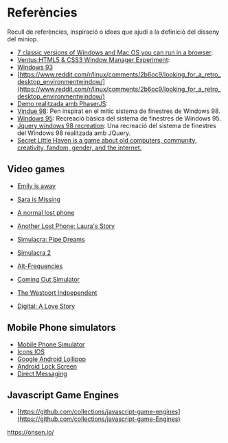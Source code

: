 #  Referències

Recull de referències, inspiració o idees que ajudi a la definició del disseny del miniop. 


* [7 classic versions of Windows and Mac OS you can run in a browser](https://arstechnica.com/information-technology/2014/01/7-classic-versions-of-windows-and-mac-os-you-can-run-in-a-browser/): 
* [Ventus:HTML5 & CSS3 Window Manager Experiment](http://www.rlamana.com/ventus/):
* [Windows 93](https://www.windows93.net/)
* [https://www.reddit.com/r/linux/comments/2b6oc9/looking_for_a_retro_desktop_environmentwindow/](https://www.reddit.com/r/linux/comments/2b6oc9/looking_for_a_retro_desktop_environmentwindow/)
* [Demo realitzada amb PhaserJS](https://phaser.io/examples/v3/view/scenes/drag-scenes-demo#): 
* [Vindue 98](https://codepen.io/milesmanners/pen/MOEjBa): Pen inspirat en el mític sistema de finestres de Windows 98.
* [Windows 95](https://codepen.io/DylanMacnab/pen/xEEOyZ): Recreació bàsica del sistema de finestres de Windows 95.
* [Jquery windows 98 recreation](https://codepen.io/penry/pen/xEPKpj): Una recreació del sistema de finestres del Windows 98 realitzada amb JQuery.
* [Secret Little Haven is a game about old computers, community, creativity, fandom, gender, and the internet.](https://ristar.itch.io/secret-little-haven)

## Video games

* [Emily is away](http://emilyisaway.com/)
* [Sara is Missing](https://saraismissing.itch.io/sim)
* [A normal lost phone](http://www.anormallostphone.com/)
* [Another Lost Phone: Laura's Story](https://store.steampowered.com/app/689910/Another_Lost_Phone_Lauras_Story/)
* [Simulacra: Pipe Dreams](https://store.steampowered.com/app/878320/SIMULACRA_Pipe_Dreams/)
* [Simulacra 2](https://store.steampowered.com/app/1011190/SIMULACRA_2/)
* [Alt-Frequencies](https://www.theverge.com/2019/5/19/18625057/alt-frequencies-audio-mystery-game-time-travel-accidental-queens-normal-another-lost-phone)

* [Coming Out Simulator](https://ncase.itch.io/coming-out-simulator-2014)
* [The Westport Indpependent](https://www.coffeestainstudios.com/games/the-westport-independent/)
* [Digital: A Love Story](https://scoutshonour.com/digital/)


## Mobile Phone simulators

* [Mobile Phone Simulator](https://github.com/RGladys/Mobile-Phone-Simulator)
* [Icons IOS](https://codepen.io/tessat/pen/dqcCo)
* [Google Android Lollipop](https://codepen.io/simoberny/pen/LVBgyE)
* [Android Lock Screen](https://codepen.io/khadkamhn/pen/EVaJLy)
* [Direct Messaging](https://codepen.io/supah/pen/jqOBqp)

## Javascript Game Engines

* [https://github.com/collections/javascript-game-engines](https://github.com/collections/javascript-game-Engines)


https://onsen.io/



